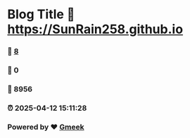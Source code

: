 # Blog Title :link: https://SunRain258.github.io 
### :page_facing_up: [8](https://SunRain258.github.io/tag.html) 
### :speech_balloon: 0 
### :hibiscus: 8956 
### :alarm_clock: 2025-04-12 15:11:28 
### Powered by :heart: [Gmeek](https://github.com/Meekdai/Gmeek)
